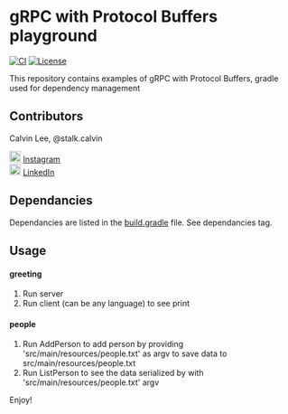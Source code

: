 # gRPC with Protocol Buffers playground

[![CI](https://travis-ci.org/stalk-calvin/grpc-protobuf-examples.svg?branch=master)](https://travis-ci.org/stalk-calvin/grpc-protobuf-examples)
[![License](http://img.shields.io/:license-Apache%202-red.svg)](http://www.apache.org/licenses/LICENSE-2.0.txt)

This repository contains examples of gRPC with Protocol Buffers, gradle used for dependency management

## Contributors

Calvin Lee, @stalk.calvin

<a href="https://www.instagram.com/stalk.calvin/"><img alt="Add me to Instagram" src="http://www.dep.pa.gov/publishingimages/instagram.png" height="20px" width="20px"/></a> <span><a href="https://www.instagram.com/stalk.calvin/">Instagram</a></span>
<br/>
<a href="https://www.linkedin.com/in/stalkme"><img alt="Add me to Linkedin" src="http://aspyra.com/wp-content/uploads/icon-linkedin-20px.png" height="20px" width="20px"/></a> <span><a href="https://www.linkedin.com/in/stalkme">LinkedIn</a></span>

## Dependancies

Dependancies are listed in the [build.gradle](https://raw.githubusercontent.com/stalk-calvin/grpc_protobuf/master/build.gradle) file. See dependancies tag.

## Usage

#### greeting

1. Run server
2. Run client (can be any language) to see print

#### people

1. Run AddPerson to add person by providing 'src/main/resources/people.txt' as argv to save data to src/main/resources/people.txt
2. Run ListPerson to see the data serialized by with 'src/main/resources/people.txt' argv

Enjoy!
